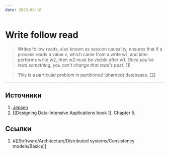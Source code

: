 ```yaml
---
date: 2023-08-18
---
```

# Write follow read

> Writes follow reads, also known as session causality, ensures that if a process reads a value v, which came from a write w1, and later performs write w2, then w2 must be visible after w1. *Once you’ve read something, you can’t change that read’s past*. [1]

> This is a particular problem in partitioned (sharded) databases. [2]
---

## Источники

1. [Jepsen](https://jepsen.io/consistency/models/writes-follow-reads)
1. [[Designing Data-Intensive Applications book ]]. Chapter 5.

## Ссылки

1. #[[Software/Architecture/Distributed systems/Consistency models/Basics]]
